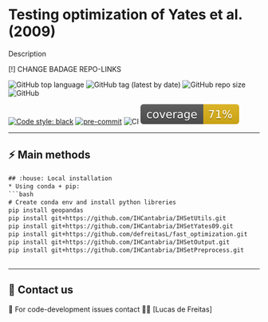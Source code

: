 
# Testing optimization of Yates et al. (2009) 
Description

[!] CHANGE BADAGE REPO-LINKS

![GitHub top language](https://img.shields.io/github/languages/top/aragong/Python-Flask-skeleton?style=plastic)
![GitHub tag (latest by date)](https://img.shields.io/github/v/tag/aragong/Python-Flask-skeleton?label=latest%20tag&style=plastic)
![GitHub repo size](https://img.shields.io/github/repo-size/aragong/Python-Flask-skeleton?style=plastic)
![GitHub](https://img.shields.io/github/license/aragong/Python-Flask-skeleton?style=plastic)

[![Code style: black](https://img.shields.io/badge/code%20style-black-000000.svg)](https://github.com/psf/black)
[![pre-commit](https://img.shields.io/badge/pre--commit-enabled-brightgreen?logo=pre-commit&logoColor=white)](https://github.com/aragong/Python-Flask-skeleton)
![CI](https://github.com/aragong/Python-Flask-skeleton/actions/workflows/main.yml/badge.svg)
![Coverage](coverage.svg)

---
## :zap: Main methods

```
## :house: Local installation
* Using conda + pip:
```bash
# Create conda env and install python libreries
pip install geopandas
pip install git+https://github.com/IHCantabria/IHSetUtils.git
pip install git+https://github.com/IHCantabria/IHSetYates09.git
pip install git+https://github.com/defreitasL/fast_optimization.git
pip install git+https://github.com/IHCantabria/IHSetOutput.git
pip install git+https://github.com/IHCantabria/IHSetPreprocess.git


```
---
## :incoming_envelope: Contact us
:snake: For code-development issues contact :man_technologist: [Lucas de Freitas] 

